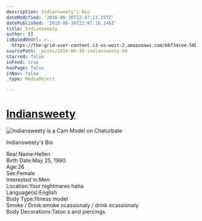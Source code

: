 ```yaml
---
description: Indiansweety's Bio
dateModified: '2016-06-30T22:47:13.157Z'
datePublished: '2016-06-30T22:47:16.146Z'
title: Indiansweety
author: []
isBasedOnUrl: >-
  https://the-grid-user-content.s3-us-west-2.amazonaws.com/bbf34cee-56bd-4c8c-921e-86ff874ab7b0.jpg
sourcePath: _posts/2016-06-30-indiansweety.md
starred: false
inFeed: true
hasPage: false
inNav: false
_type: MediaObject

---
```

# [Indiansweety][0]
![Indiansweety is a Cam Model on Chaturbate](https://the-grid-user-content.s3-us-west-2.amazonaws.com/bbf34cee-56bd-4c8c-921e-86ff874ab7b0.jpg)

Indiansweety's Bio

Real Name:Hellen  
Birth Date:May 25, 1990  
Age:26  
Sex:Female  
Interested In:Men  
Location:Your nightmares haha  
Language(s):English  
Body Type:fitness model  
Smoke / Drink:smoke ocassionaly / drink ocassionaly  
Body Decorations:Tatoo s and piercings

[0]: https://profiles.chaturbate.plus/indiansweety/ "Indiansweety Chaturbate Plus Profile"